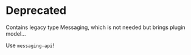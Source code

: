 # Deprecated

Contains legacy type Messaging, which is not needed but brings plugin model...

Use `messaging-api`!